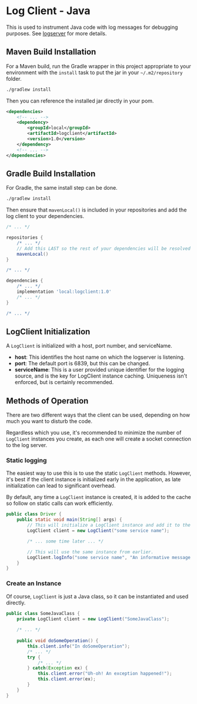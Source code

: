 # Log Client - Java
This is used to instrument Java code with log messages for debugging purposes. See [logserver](https://github.com/drognisep/logserver) for more details.

## Maven Build Installation
For a Maven build, run the Gradle wrapper in this project appropriate to your environment with the `install` task to put the jar in your `~/.m2/repository` folder.
```bash
./gradlew install
```

Then you can reference the installed jar directly in your pom.
```xml
<dependencies>
    <!-- ... -->
    <dependency>
        <groupId>local</groupId>
        <artifactId>logclient</artifactId>
        <version>1.0</version>
    </dependency>
    <!-- ... -->
</dependencies>
```

## Gradle Build Installation
For Gradle, the same install step can be done.
```bash
./gradlew install
```

Then ensure that `mavenLocal()` is included in your repositories and add the log client to your dependencies.
```groovy
/* ... */

repositories {
    /* ... */
    // Add this LAST so the rest of your dependencies will be resolved as you expect.
    mavenLocal()
}

/* ... */

dependencies {
    /* ... */
    implementation 'local:logclient:1.0'
    /* ... */
}

/* ... */
```

## LogClient Initialization
A `LogClient` is initialized with a host, port number, and serviceName.
* **host**: This identifies the host name on which the logserver is listening.
* **port**: The default port is 6839, but this can be changed.
* **serviceName**: This is a user provided unique identifier for the logging source, and is the key for LogClient instance caching. Uniqueness isn't enforced, but is certainly recommended.

## Methods of Operation
There are two different ways that the client can be used, depending on how much you want to disturb the code.

Regardless which you use, it's recommended to minimize the number of `LogClient` instances you create, as each one will
create a socket connection to the log server.

### Static logging
The easiest way to use this is to use the static `LogClient` methods. However, it's best if the client instance is initialized early in the application, as late initialization can lead to significant overhead.

By default, any time a `LogClient` instance is created, it is added to the cache so follow on static calls can work efficiently.
```java
public class Driver {
    public static void main(String[] args) {
        // This will initialize a LogClient instance and add it to the cache.
        LogClient client = new LogClient("some service name");

        /* ... some time later ... */

        // This will use the same instance from earlier.
        LogClient.logInfo("some service name", "An informative message about what's going on.");
    }
}
```

### Create an Instance
Of course, `LogClient` is just a Java class, so it can be instantiated and used directly.
```java
public class SomeJavaClass {
    private LogClient client = new LogClient("SomeJavaClass");
    
    /* ... */
    
    public void doSomeOperation() {
        this.client.info("In doSomeOperation");
        /* ... */
        try {
            /* ... */
        } catch(Exception ex) {
            this.client.error("Uh-oh! An exception happened!");
            this.client.error(ex);
        }
    }
}
```
